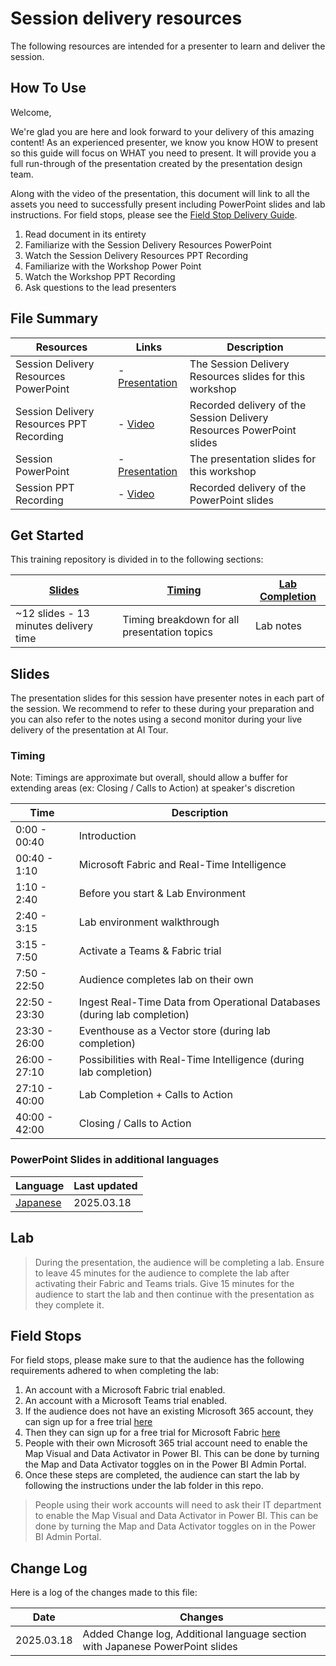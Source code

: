 # Session delivery resources

The following resources are intended for a presenter to learn and deliver the session.

## How To Use

Welcome,

We're glad you are here and look forward to your delivery of this amazing content! As an experienced presenter, we know you know HOW to present so this guide will focus on WHAT you need to present. It will provide you a full run-through of the presentation created by the presentation design team.

Along with the video of the presentation, this document will link to all the assets you need to successfully present including PowerPoint slides and lab instructions. For field stops, please see the [Field Stop Delivery Guide](#field-stops).

1. Read document in its entirety
2. Familiarize with the Session Delivery Resources PowerPoint
3. Watch the Session Delivery Resources PPT Recording
4. Familiarize with the Workshop Power Point
5. Watch the Workshop PPT Recording
6. Ask questions to the lead presenters

## File Summary

| Resources          | Links                            | Description |
|-------------------|----------------------------------|-------------------|
| Session Delivery Resources PowerPoint | - [Presentation](https://aka.ms/AArxprb) | The Session Delivery Resources slides for this workshop|
| Session Delivery Resources PPT Recording | - [Video](https://aka.ms/AArxprc) | Recorded delivery of the Session Delivery Resources PowerPoint slides |
| Session PowerPoint        | - [Presentation](https://aka.ms/AArxprg) | The presentation slides for this workshop |
| Session PPT Recording     | - [Video](https://aka.ms/AArxprj) |  Recorded delivery of the PowerPoint slides |

## Get Started

This training repository is divided in to the following sections:

| [Slides](#slides) | [Timing](#timing) | [Lab Completion](#lab) |
|-------------------|---------------------------|--------------------------------------|
| ~12 slides - 13 minutes delivery time | Timing breakdown for all presentation topics | Lab notes |

## Slides

The presentation slides for this session have presenter notes in each part of the session.  We recommend to refer to these during your preparation and you can also refer to the notes using a second monitor during your live delivery of the presentation at AI Tour.

### Timing

Note: Timings are approximate but overall, should allow a buffer for extending areas (ex: Closing / Calls to Action) at speaker's discretion

| Time        | Description |
|-------------|-------------|
| 0:00 - 00:40   | Introduction |
| 00:40 - 1:10  | Microsoft Fabric and Real-Time Intelligence |
| 1:10 - 2:40 | Before you start & Lab Environment |
| 2:40 - 3:15 | Lab environment walkthrough |
| 3:15 - 7:50 | Activate a Teams & Fabric trial |
| 7:50 - 22:50 | Audience completes lab on their own |
| 22:50 - 23:30 | Ingest Real-Time Data from Operational Databases (during lab completion) |
| 23:30 - 26:00 | Eventhouse as a Vector store (during lab completion) |
| 26:00 - 27:10 | Possibilities with Real-Time Intelligence (during lab completion) |
| 27:10 - 40:00 | Lab Completion + Calls to Action |
| 40:00 - 42:00 | Closing / Calls to Action |

### PowerPoint Slides in additional languages
| Language | Last updated | 
|------------------- | ---- |
| [Japanese](https://aka.ms/AAv0e68) | 2025.03.18 | 

## Lab

> During the presentation, the audience will be completing a lab. Ensure to leave 45 minutes for the audience to complete the lab after activating their Fabric and Teams trials. Give 15 minutes for the audience to start the lab and then continue with the presentation as they complete it.

## Field Stops

For field stops, please make sure to that the audience has the following requirements adhered to when completing the lab:

1. An account with a Microsoft Fabric trial enabled.
2. An account with a Microsoft Teams trial enabled.
3. If the audience does not have an existing Microsoft 365 account, they can sign up for a free trial [here](https://learn.microsoft.com/power-bi/enterprise/service-admin-signing-up-for-power-bi-with-a-new-office-365-trial)
4. Then they can sign up for a free trial for Microsoft Fabric [here](https://learn.microsoft.com/fabric/get-started/fabric-trial)
5. People with their own Microsoft 365 trial account need to enable the Map Visual and Data Activator in Power BI. This can be done by turning the Map and Data Activator toggles on in the Power BI Admin Portal.
6. Once these steps are completed, the audience can start the lab by following the instructions under the lab folder in this repo.

> People using their work accounts will need to ask their IT department to enable the Map Visual and Data Activator in Power BI. This can be done by turning the Map and Data Activator toggles on in the Power BI Admin Portal.

## Change Log

Here is a log of the changes made to this file:

| Date       | Changes |
|------------|---------|
| 2025.03.18 | Added Change log, Additional language section with Japanese PowerPoint slides |
